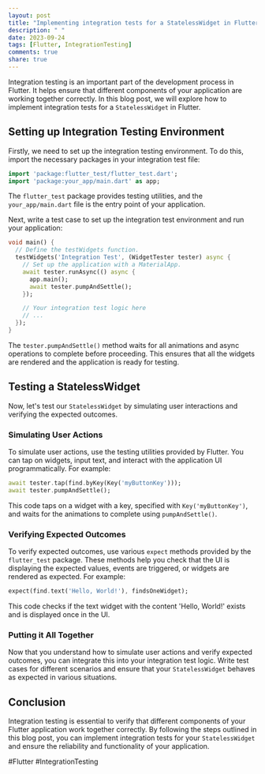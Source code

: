 ```yaml
---
layout: post
title: "Implementing integration tests for a StatelessWidget in Flutter"
description: " "
date: 2023-09-24
tags: [Flutter, IntegrationTesting]
comments: true
share: true
---
```


Integration testing is an important part of the development process in Flutter. It helps ensure that different components of your application are working together correctly. In this blog post, we will explore how to implement integration tests for a `StatelessWidget` in Flutter.

## Setting up Integration Testing Environment

Firstly, we need to set up the integration testing environment. To do this, import the necessary packages in your integration test file:

```dart
import 'package:flutter_test/flutter_test.dart';
import 'package:your_app/main.dart' as app;
```

The `flutter_test` package provides testing utilities, and the `your_app/main.dart` file is the entry point of your application.

Next, write a test case to set up the integration test environment and run your application:

```dart
void main() {
  // Define the testWidgets function.
  testWidgets('Integration Test', (WidgetTester tester) async {
    // Set up the application with a MaterialApp.
    await tester.runAsync(() async {
      app.main();
      await tester.pumpAndSettle();
    });

    // Your integration test logic here
    // ...
  });
}
```

The `tester.pumpAndSettle()` method waits for all animations and async operations to complete before proceeding. This ensures that all the widgets are rendered and the application is ready for testing.

## Testing a StatelessWidget

Now, let's test our `StatelessWidget` by simulating user interactions and verifying the expected outcomes.

### Simulating User Actions

To simulate user actions, use the testing utilities provided by Flutter. You can tap on widgets, input text, and interact with the application UI programmatically. For example:

```dart
await tester.tap(find.byKey(Key('myButtonKey')));
await tester.pumpAndSettle();
```

This code taps on a widget with a key, specified with `Key('myButtonKey')`, and waits for the animations to complete using `pumpAndSettle()`.

### Verifying Expected Outcomes

To verify expected outcomes, use various `expect` methods provided by the `flutter_test` package. These methods help you check that the UI is displaying the expected values, events are triggered, or widgets are rendered as expected. For example:

```dart
expect(find.text('Hello, World!'), findsOneWidget);
```

This code checks if the text widget with the content 'Hello, World!' exists and is displayed once in the UI.

### Putting it All Together

Now that you understand how to simulate user actions and verify expected outcomes, you can integrate this into your integration test logic. Write test cases for different scenarios and ensure that your `StatelessWidget` behaves as expected in various situations.

## Conclusion

Integration testing is essential to verify that different components of your Flutter application work together correctly. By following the steps outlined in this blog post, you can implement integration tests for your `StatelessWidget` and ensure the reliability and functionality of your application.

#Flutter #IntegrationTesting